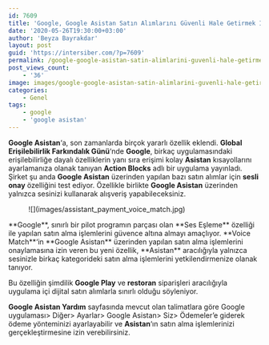 ```yaml
---
id: 7609
title: 'Google, Google Asistan Satın Alımlarını Güvenli Hale Getirmek İçin Ses Eşleşmesi Özelliğini Test Ediyor'
date: '2020-05-26T19:30:00+03:00'
author: 'Beyza Bayrakdar'
layout: post
guid: 'https://intersiber.com/?p=7609'
permalink: /google-google-asistan-satin-alimlarini-guvenli-hale-getirmek-icin-ses-eslesmesi-ozelligini-test-ediyor/
post_views_count:
    - '36'
image: images/google-google-asistan-satin-alimlarini-guvenli-hale-getirmek-icin-ses-eslesmesi-ozelligini-test-ediyor-1-scaled.jpg
categories:
    - Genel
tags:
    - google
    - 'google asistan'
---
```


**Google Asistan**‘a, son zamanlarda birçok yararlı özellik eklendi. **Global Erişilebilirlik Farkındalık Günü**‘nde **Google**, birkaç uygulamasındaki erişilebilirliğe dayalı özelliklerin yanı sıra erişimi kolay **Asistan** kısayollarını ayarlamanıza olanak tanıyan **Action Blocks** adlı bir uygulama yayınladı. Şirket şu anda **Google Asistan** üzerinden yapılan bazı satın alımlar için **sesli onay** özelliğini test ediyor. Özellikle birlikte **Google Asistan** üzerinden yalnızca sesinizi kullanarak alışveriş yapabileceksiniz.

<figure class="wp-block-image size-large">![](images/assistant_payment_voice_match.jpg)</figure>**Google**, sınırlı bir pilot programın parçası olan **Ses Eşleme** özelliği ile yapılan satın alma işlemlerini güvence altına almayı amaçlıyor. **Voice Match**‘in **Google Asistan** üzerinden yapılan satın alma işlemlerini onaylamasına izin veren bu yeni özellik, **Asistan** aracılığıyla yalnızca sesinizle birkaç kategorideki satın alma işlemlerini yetkilendirmenize olanak tanıyor.

Bu özelliğin şimdilik **Google Play** ve **restoran** siparişleri aracılığıyla uygulama içi dijital satın alımlarla sınırlı olduğu söyleniyor.

**Google Asistan Yardım** sayfasında mevcut olan talimatlara göre Google uygulaması&gt; Diğer&gt; Ayarlar&gt; Google Asistan&gt; Siz&gt; Ödemeler’e giderek ödeme yönteminizi ayarlayabilir ve **Asistan**‘ın satın alma işlemlerinizi gerçekleştirmesine izin verebilirsiniz.